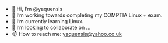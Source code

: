 - 👋 Hi, I’m @yaquensis
- 👀 I’m working towards completing my COMPTIA Linux + exam.
- 🌱 I’m currently learning Linux.
- 💞️ I’m looking to collaborate on ...
- 📫 How to reach me: yaquensis@yahoo.co.uk

<!---
yaquensis/yaquensis is a ✨ special ✨ repository because its `README.md` (this file) appears on your GitHub profile.
You can click the Preview link to take a look at your changes.
--->
